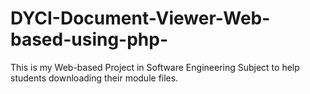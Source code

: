 # DYCI-Document-Viewer-Web-based-using-php-
This is my Web-based Project in Software Engineering Subject to help students downloading their module files.

